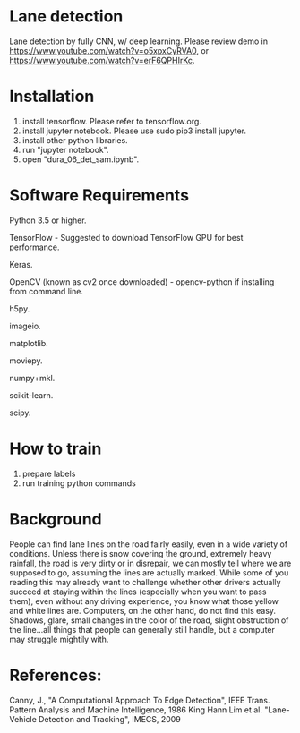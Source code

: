 # Lane detection
Lane detection by fully CNN, w/ deep learning.
Please review demo in 
  https://www.youtube.com/watch?v=o5xpxCyRVA0, or
  https://www.youtube.com/watch?v=erF6QPHIrKc.

# Installation
1. install tensorflow. Please refer to tensorflow.org.
2. install jupyter notebook. Please use sudo pip3 install jupyter.
3. install other python libraries.
3. run "jupyter notebook".
4. open "dura_06_det_sam.ipynb".

# Software Requirements
Python 3.5 or higher.

TensorFlow - Suggested to download TensorFlow GPU for best performance.

Keras.

OpenCV (known as cv2 once downloaded) - opencv-python if installing from command line.

h5py.

imageio.

matplotlib.

moviepy.

numpy+mkl.

scikit-learn.

scipy.

# How to train
1. prepare labels
2. run training python commands

# Background
People can find lane lines on the road fairly easily, even in a wide variety of conditions. Unless there is snow covering the ground, extremely heavy rainfall, the road is very dirty or in disrepair, we can mostly tell where we are supposed to go, assuming the lines are actually marked. While some of you reading this may already want to challenge whether other drivers actually succeed at staying within the lines (especially when you want to pass them), even without any driving experience, you know what those yellow and white lines are.
Computers, on the other hand, do not find this easy. Shadows, glare, small changes in the color of the road, slight obstruction of the line…all things that people can generally still handle, but a computer may struggle mightily with. 

# References:
  Canny, J., "A Computational Approach To Edge Detection", IEEE Trans. Pattern Analysis and Machine Intelligence, 1986
  King Hann Lim et al. "Lane-Vehicle Detection and Tracking", IMECS, 2009
